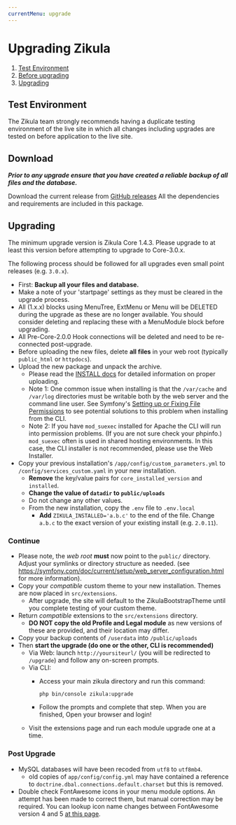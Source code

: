```yaml
---
currentMenu: upgrade
---
```

# Upgrading Zikula

1. [Test Environment](#test-environment)
2. [Before upgrading](#download)
3. [Upgrading](#upgrading)

## Test Environment

The Zikula team strongly recommends having a duplicate testing environment of the live site in which all
changes including upgrades are tested on before application to the live site.

## Download

***Prior to any upgrade ensure that you have created a reliable backup of all files and the database.***

Download the current release from [GitHub releases](https://github.com/zikula/core/releases/)
All the dependencies and requirements are included in this package.

## Upgrading

The minimum upgrade version is Zikula Core 1.4.3. Please upgrade to at least this version before attempting to upgrade
to Core-3.0.x.

The following process should be followed for all upgrades even small point releases (e.g. `3.0.x`).

- First: **Backup all your files and database.**
- Make a note of your 'startpage' settings as they must be cleared in the upgrade process.
- All (1.x.x) blocks using MenuTree, ExtMenu or Menu will be DELETED during the upgrade as these are no longer available.
  You should consider deleting and replacing these with a MenuModule block before upgrading.
- All Pre-Core-2.0.0 Hook connections will be deleted and need to be re-connected post-upgrade.
- Before uploading the new files, delete **all files** in your web root (typically `public_html` or `httpdocs`).
- Upload the new package and unpack the archive.
  - Please read the [INSTALL docs](INSTALL.md#upload) for detailed information on proper uploading.
  - Note 1: One common issue when installing is that the `/var/cache` and `/var/log` directories must be writable both by the 
    web server and the command line user. See Symfony's [Setting up or Fixing File Permissions](http://symfony.com/doc/current/setup/file_permissions.html) 
    to see potential solutions to this problem when installing from the CLI.
  - Note 2: If you have `mod_suexec` installed for Apache the CLI will run into permission problems. (If you are not sure 
    check your phpinfo.) `mod_suexec` often is used in shared hosting environments. In this case, the CLI installer is not 
    recommended, please use the Web Installer.
- Copy your previous installation's `/app/config/custom_parameters.yml` to `/config/services_custom.yaml` in your new installation.
    - **Remove** the key/value pairs for `core_installed_version` and `installed`.
    - **Change the value of `datadir` to `public/uploads`**
    - Do not change any other values.
  - From the new installation, copy the `.env` file to `.env.local`
    - **Add** `ZIKULA_INSTALLED='a.b.c'` to the end of the file. Change `a.b.c` to the exact version of your existing install (e.g. `2.0.11`).

### Continue

- Please note, the _web root_ **must** now point to the `public/` directory. Adjust your symlinks or directory structure as needed.
  (see https://symfony.com/doc/current/setup/web_server_configuration.html for more information).
- Copy your _compatible_ custom theme to your new installation. Themes are now placed in `src/extensions`.
  - After upgrade, the site will default to the ZikulaBootstrapTheme until you complete testing of your custom theme.
- Return _compatible_ extensions to the `src/extensions` directory.
  - **DO NOT copy the old Profile and Legal module** as new versions of these are provided, and their location may differ.
- Copy your backup contents of `/userdata` into `/public/uploads`
- Then **start the upgrade (do one or the other, CLI is recommended)**
  - Via Web: launch `http://yoursiteurl/` (you will be redirected to `/upgrade`) and follow any on-screen prompts.
  - Via CLI:
    - Access your main zikula directory and run this command:

        ```Shell
        php bin/console zikula:upgrade
        ```

    - Follow the prompts and complete that step. When you are finished, Open your browser and login!
  - Visit the extensions page and run each module upgrade one at a time.

### Post Upgrade

- MySQL databases will have been recoded from `utf8` to `utf8mb4`.
  - old copies of `app/config/config.yml` may have contained a reference to `doctrine.dbal.connections.default.charset` but this is removed.
- Double check FontAwesome icons in your menu module options. An attempt has been made to correct them, but manual correction may be required. You can lookup icon name changes between FontAwesome version 4 and 5 [at this page](https://fontawesome.com/how-to-use/on-the-web/setup/upgrading-from-version-4#name-changes).
